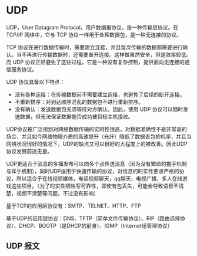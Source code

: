 # UDP
UDP，User Datagram Protocol，用户数据报协议，是一种传输层协议。在 TCP/IP 网络中，它与 TCP 协议一样用于处理数据包，是一种无连接的协议。

TCP 协议在进行数据传输时，需要建立连接，并且每次传输的数据都需要进行确认。当不再进行传输数据时，还需要断开连接。这样做虽然安全，但是效率较低。而 UDP 协议正好避免了这些过程，它是一种没有复杂控制，提供面向无连接的通信服务协议。

UDP 协议具备以下特点：
+ 没有各种连接：在传输数据前不需要建立连接，也避免了后续的断开连接。
+ 不重新排序：对到达顺序混乱的数据包不进行重新排序。
+ 没有确认：发送数据包无须等待对方确认。因此，使用 UDP 协议可以随时发送数据，但无法保证数据能否成功被目标主机接收。

UDP协议被广泛用到对网络数据传输的实时性很高，对数据准确性不是非常高的场合，并且如今网络物理介质的高速提升（光纤）降低了数据丢包的机率，并且当网络状况很好的情况下，UDP的缺点又可以很好的大程度上的被改善。因此UDP协议发展前途无量。

UDP更适合于消息的多播发布可以向多个点传送消息（因为没有繁琐的握手机制与挥手机制），同时UDP适用于快速传输的协议，对信息的时实性要求严格的协议，所以适合于在线视频媒体，电话视频聊天，qq聊天，电视广播，多人在线游戏这些项目。（为了时实性牺牲写可靠性，即使有包丢失，可能会导致语音不清楚，视频不清楚等问题，不过没有影响）

基于TCP的应用层协议有：SMTP、TELNET、HTTP、FTP

基于UDP的应用层协议：DNS、TFTP（简单文件传输协议）、RIP（路由选择协议）、DHCP、BOOTP（是DHCP的前身）、IGMP（Internet组管理协议）

## UDP 报文


